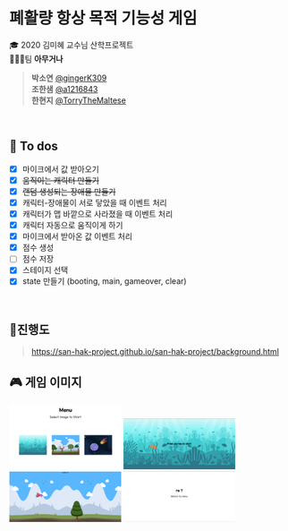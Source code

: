 # 폐활량 항상 목적 기능성 게임

🎓 2020 김미혜 교수님 산학프로젝트  
👨‍👧‍👧팀 **아무거나**

> **박소연** [@gingerK309](https://github.com/gingerK309)  
> **조한샘** [@a1216843](https://github.com/a1216843)  
> **한현지** [@TorryTheMaltese](https://github.com/TorryTheMaltese)

<br>

## 📝 To dos

- [x] 마이크에서 값 받아오기
- [x] ~~움직이는 캐릭터 만들기~~
- [x] ~~랜덤 생성되는 장애물 만들기~~
- [x] 캐릭터-장애물이 서로 닿았을 때 이벤트 처리
- [x] 캐릭터가 맵 바깥으로 사라졌을 때 이벤트 처리
- [x] 캐릭터 자동으로 움직이게 하기
- [x] 마이크에서 받아온 값 이벤트 처리
- [x] 점수 생성
- [ ] 점수 저장
- [x] 스테이지 선택
- [x] state 만들기 (booting, main, gameover, clear)

<br>

## 📌진행도

> https://san-hak-project.github.io/san-hak-project/background.html

## 🎮 게임 이미지

<img src="screenshots/menu.png" style="width:200px;"/>
<img src="screenshots/sea.png" style="width:200px;"/>
<img src="screenshots/land.png" style="width:200px;"/>
<img src="screenshots/restart.png" style="width:200px;"/>
